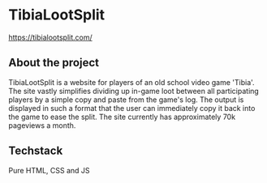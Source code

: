 # TibiaLootSplit
https://tibialootsplit.com/

## About the project
TibiaLootSplit is a website for players of an old school video game 'Tibia'. 
The site vastly simplifies dividing up in-game loot between all participating players by a simple copy and paste from the game's log. The output is displayed in such a format that the user can immediately copy it back into the game to ease the split. 
The site currently has approximately 70k pageviews a month.

## Techstack
Pure HTML, CSS and JS
